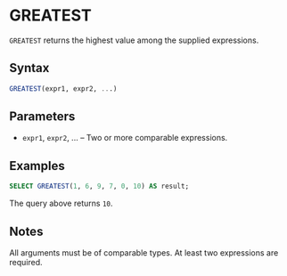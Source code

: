 # GREATEST

`GREATEST` returns the highest value among the supplied expressions.

## Syntax

```sql
GREATEST(expr1, expr2, ...)
```

## Parameters

- `expr1`, `expr2`, ... – Two or more comparable expressions.

## Examples

```sql
SELECT GREATEST(1, 6, 9, 7, 0, 10) AS result;
```

The query above returns `10`.

## Notes

All arguments must be of comparable types. At least two expressions are required.
